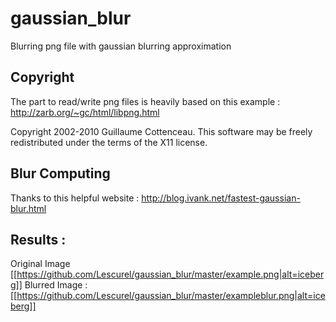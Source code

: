 # gaussian_blur
Blurring png file with gaussian blurring approximation

## Copyright

The part to read/write png files is heavily based on this example :
http://zarb.org/~gc/html/libpng.html

Copyright 2002-2010 Guillaume Cottenceau.
This software may be freely redistributed under the terms of the X11 license.

## Blur Computing

Thanks to this helpful website :
http://blog.ivank.net/fastest-gaussian-blur.html

## Results :
Original Image
[[https://github.com/Lescurel/gaussian_blur/master/example.png|alt=iceberg]]
Blurred Image :
[[https://github.com/Lescurel/gaussian_blur/master/exampleblur.png|alt=iceberg]]
